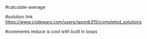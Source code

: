 #calculate-average

#solution link 
https://www.codewars.com/users/jasonb315/completed_solutions

#comments
reduce is cool with built in loops
